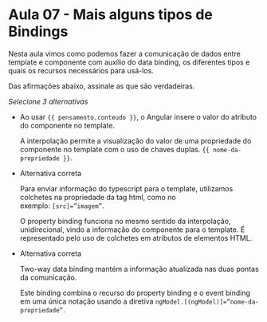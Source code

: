 # Aula 07 - Mais alguns tipos de Bindings

Nesta aula vimos como podemos fazer a comunicação de dados entre template e componente com auxílio do data binding, os diferentes tipos e quais os recursos necessários para usá-los.

Das afirmações abaixo, assinale as que são verdadeiras.

*Selecione 3 alternativas*

- Ao usar `{{ pensamento.conteudo }}`, o Angular insere o valor do atributo do componente no template.
    
    A interpolação permite a visualização do valor de uma propriedade do componente no template com o uso de chaves duplas. `{{ nome-da-propriedade }}`.
    
- Alternativa correta
    
    Para enviar informação do typescript para o template, utilizamos colchetes na propriedade da tag html, como no exemplo: `[src]=”imagem”`.
    
    O property binding funciona no mesmo sentido da interpolação, unidirecional, vindo a informação do componente para o template. É representado pelo uso de colchetes em atributos de elementos HTML.
    
- Alternativa correta
    
    Two-way data binding mantém a informação atualizada nas duas pontas da comunicação.
    
    Este binding combina o recurso do property binding e o event binding em uma única notação usando a diretiva `ngModel.[(ngModel)]=”nome-da-propriedade”`.